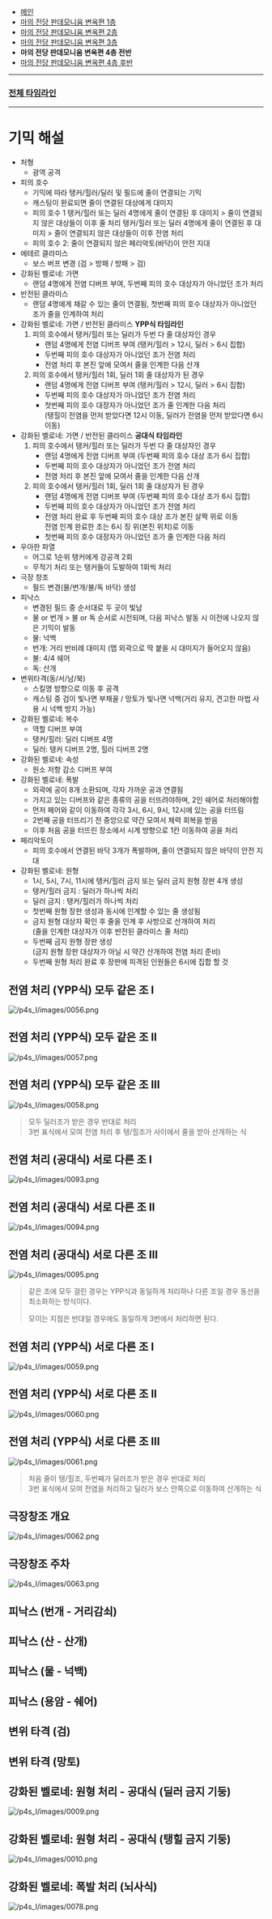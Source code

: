 - [메인](https://github.com/Gangaemonium/Asphodelos/tree/main/README.md)
- [마의 전당 판데모니움 변옥편 1층](https://github.com/Gangaemonium/Asphodelos/tree/main/p1s/README.md)
- [마의 전당 판데모니움 변옥편 2층](https://github.com/Gangaemonium/Asphodelos/tree/main/p2s/README.md)
- [마의 전당 판데모니움 변옥편 3층](https://github.com/Gangaemonium/Asphodelos/tree/main/p3s/README.md)
- __마의 전당 판데모니움 변옥편 4층 전반__
- [마의 전당 판데모니움 변옥편 4층 후반](https://github.com/Gangaemonium/Asphodelos/tree/main/p4s_II/README.md)
--------

### [전체 타임라인](https://github.com/Gangaemonium/Asphodelos/tree/main/timeline/p4s1.md)

--------

# 기믹 해설

- 처형
    - 광역 공격
- 피의 호수
    - 기믹에 따라 탱커/힐러/딜러 및 필드에 줄이 연결되는 기믹
    - 캐스팅이 완료되면 줄이 연결된 대상에게 대미지
    - 피의 호수 1
      탱커/힐러 또는 딜러 4명에게 줄이 연결된 후 대미지 > 줄이 연결되지 않은 대상들이 이후 줄 처리
      탱커/힐러 또는 딜러 4명에게 줄이 연결된 후 대미지 > 줄이 연결되지 않은 대상들이 이후 전염 처리
    - 피의 호수 2: 줄이 연결되지 않은 페리악토(바닥)이 안전 지대
- 에테르 클라미스
    - 보스 버프 변경 (검 > 방패 / 방패 > 검)
- 강화된 벨로네: 가면
    - 랜덤 4명에게 전염 디버프 부여, 두번째 피의 호수 대상자가 아니었던 조가 처리
- 반전된 클라미스
    - 랜덤 4명에게 채갈 수 있는 줄이 연결됨, 첫번째 피의 호수 대상자가 아니었던 조가 줄을 인계하여 처리
- 강화된 벨로네: 가면 / 반전된 클라미스 <b>YPP식 타임라인</b>
    1) 피의 호수에서 탱커/힐러 또는 딜러가 두번 다 줄 대상자인 경우
        - 랜덤 4명에게 전염 디버프 부여 (탱커/힐러 > 12시, 딜러 > 6시 집합)
        - 두번째 피의 호수 대상자가 아니었던 조가 전염 처리
        - 전염 처리 후 본진 앞에 모여서 줄을 인계한 다음 산개
    2) 피의 호수에서 탱커/힐러 1회, 딜러 1회 줄 대상자가 된 경우
        - 랜덤 4명에게 전염 디버프 부여 (탱커/힐러 > 12시, 딜러 > 6시 집합)
        - 두번째 피의 호수 대상자가 아니었던 조가 전염 처리
        - 첫번째 피의 호수 대장자가 아니었던 조가 줄 인계한 다음 처리<br> 
      (탱힐이 전염을 먼저 받았다면 12시 이동, 딜러가 전염을 먼저 받았다면 6시 이동)
 - 강화된 벨로네: 가면 / 반전된 클라미스 <b>공대식 타임라인</b>
     1) 피의 호수에서 탱커/힐러 또는 딜러가 두번 다 줄 대상자인 경우
        - 랜덤 4명에게 전염 디버프 부여 (두번째 피의 호수 대상 조가 6시 집합)
        - 두번째 피의 호수 대상자가 아니었던 조가 전염 처리
        - 전염 처리 후 본진 앞에 모여서 줄을 인계한 다음 산개
    2) 피의 호수에서 탱커/힐러 1회, 딜러 1회 줄 대상자가 된 경우
        - 랜덤 4명에게 전염 디버프 부여 (두번째 피의 호수 대상 조가 6시 집합)
        - 두번째 피의 호수 대상자가 아니었던 조가 전염 처리
        - 전염 처리 완료 후 두번째 피의 호수 대상 조가 본진 살짝 위로 이동<br>
        전염 인계 완료한 조는 6시 징 위(본진 위치)로 이동
        - 첫번째 피의 호수 대장자가 아니었던 조가 줄 인계한 다음 처리
- 우아한 파열
    - 어그로 1순위 탱커에게 강공격 2회
    - 무적기 처리 또는 탱커들이 도발하여 1회씩 처리
- 극장 창조
    - 필드 변경(물/번개/불/독 바닥) 생성
- 피낙스
    - 변경된 필드 중 순서대로 두 곳이 빛남
    - 물 or 번개 > 불 or 독 순서로 시전되며, 다음 피낙스 발동 시 이전에 나오지 않은 기믹이 발동
    - 물: 넉백
    - 번개: 거리 반비례 대미지 (맵 외곽으로 딱 붙을 시 대미지가 들어오지 않음)
    - 불: 4/4 쉐어
    - 독: 산개
- 변위타격(동/서/남/북)
    - 스킬명 방향으로 이동 후 공격
    - 캐스팅 중 검이 빛나면 부채꼴 / 망토가 빛나면 넉백(거리 유지, 견고한 마법 사용 시 넉백 방지 가능)
- 강화된 벨로네: 복수
    - 역할 디버프 부여
    - 탱커/힐러: 딜러 디버프 4명
    - 딜러: 탱커 디버프 2명, 힐러 디버프 2명
- 강화된 벨로네: 속성
    - 원소 저항 감소 디버프 부여
- 강화된 벨로네: 폭발
    - 외곽에 공이 8개 소환되며, 각자 가까운 공과 연결됨
    - 가지고 있는 디버프와 같은 종류의 공을 터뜨려야하며, 2인 쉐어로 처리해야함
    - 먼저 페어와 같이 이동하여 각각 3시, 6시, 9시, 12시에 있는 공을 터뜨림
    - 2번째 공을 터뜨리기 전 중앙으로 약간 모여서 체력 회복을 받음
    - 이후 처음 공을 터뜨린 장소에서 시계 방향으로 1칸 이동하여 공을 처리
- 페리악토이
    - 피의 호수에서 연결된 바닥 3개가 폭발하며, 줄이 연결되지 않은 바닥이 안전 지대
- 강화된 벨로네: 원형
    - 1시, 5시, 7시, 11시에 탱커/힐러 금지 또는 딜러 금지 원형 장판 4개 생성
    - 탱커/힐러 금지 : 딜러가 하나씩 처리
    - 딜러 금지 : 탱커/힐러가 하나씩 처리
    - 첫번째 원형 장판 생성과 동시에 인계할 수 있는 줄 생성됨
    - 금지 원형 대상자 확인 후 줄을 인계 후 사방으로 산개하여 처리<br>
      (줄을 인계한 대상자가 이후 반전된 클라미스 줄 처리)
    - 두번째 금지 원형 장판 생성<br>
      (금지 원형 장판 대상자가 아닐 시 약간 산개하여 전염 처리 준비) 
    - 두번째 원형 처리 완료 후 장판에 피격된 인원들은 6시에 집합 할 것

## 전염 처리 (YPP식) 모두 같은 조 I
![/p4s_I/images/0056.png](https://raw.githubusercontent.com/Gangaemonium/Asphodelos/main/p4s_I/images/0056.png)
## 전염 처리 (YPP식) 모두 같은 조 II
![/p4s_I/images/0057.png](https://raw.githubusercontent.com/Gangaemonium/Asphodelos/main/p4s_I/images/0057.png)
## 전염 처리 (YPP식) 모두 같은 조 III
![/p4s_I/images/0058.png](https://raw.githubusercontent.com/Gangaemonium/Asphodelos/main/p4s_I/images/0058.png)
> 모두 딜러조가 받은 경우 반대로 처리<br>3번 표식에서 모여 전염 처리 후 탱/힐조가 사이에서 줄을 받아 산개하는 식
## 전염 처리 (공대식) 서로 다른 조 I
![/p4s_I/images/0093.png](https://raw.githubusercontent.com/Gangaemonium/Asphodelos/main/p4s_I/images/0093.png)
## 전염 처리 (공대식) 서로 다른 조 II
![/p4s_I/images/0094.png](https://raw.githubusercontent.com/Gangaemonium/Asphodelos/main/p4s_I/images/0094.png)
## 전염 처리 (공대식) 서로 다른 조 III
![/p4s_I/images/0095.png](https://raw.githubusercontent.com/Gangaemonium/Asphodelos/main/p4s_I/images/0095.png)
> 같은 조에 모두 걸린 경우는 YPP식과 동일하게 처리하나 다른 조일 경우 동선을 최소화하는 방식이다.
>
> 모이는 지점은 반대일 경우에도 동일하게 3번에서 처리하면 된다.
## 전염 처리 (YPP식) 서로 다른 조 I
![/p4s_I/images/0059.png](https://raw.githubusercontent.com/Gangaemonium/Asphodelos/main/p4s_I/images/0059.png)
## 전염 처리 (YPP식) 서로 다른 조 II
![/p4s_I/images/0060.png](https://raw.githubusercontent.com/Gangaemonium/Asphodelos/main/p4s_I/images/0060.png)
## 전염 처리 (YPP식) 서로 다른 조 III
![/p4s_I/images/0061.png](https://raw.githubusercontent.com/Gangaemonium/Asphodelos/main/p4s_I/images/0061.png)
> 처음 줄이 탱/힐조, 두번째가 딜러조가 받은 경우 반대로 처리<br>3번 표식에서 모여 전염을 처리하고 딜러가 보스 안쪽으로 이동하여 산개하는 식
## 극장창조 개요
![/p4s_I/images/0062.png](https://raw.githubusercontent.com/Gangaemonium/Asphodelos/main/p4s_I/images/0062.png)
## 극장창조 주차
![/p4s_I/images/0063.png](https://raw.githubusercontent.com/Gangaemonium/Asphodelos/main/p4s_I/images/0063.png)
## 피낙스 (번개 - 거리감쇠)
## 피낙스 (산 - 산개)
## 피낙스 (물 - 넉백)
## 피낙스 (용암 - 쉐어)
## 변위 타격 (검)
## 변위 타격 (망토)
## 강화된 벨로네: 원형 처리 - 공대식 (딜러 금지 기둥)
![/p4s_I/images/0009.png](https://raw.githubusercontent.com/Gangaemonium/Asphodelos/main/p4s_I/images/0009.png)
## 강화된 벨로네: 원형 처리 - 공대식 (탱힐 금지 기둥)
![/p4s_I/images/0010.png](https://raw.githubusercontent.com/Gangaemonium/Asphodelos/main/p4s_I/images/0010.png)
## 강화된 벨로네: 폭발 처리 (뇌사식)
![/p4s_I/images/0078.png](https://raw.githubusercontent.com/Gangaemonium/Asphodelos/main/p4s_I/images/0078.png)

